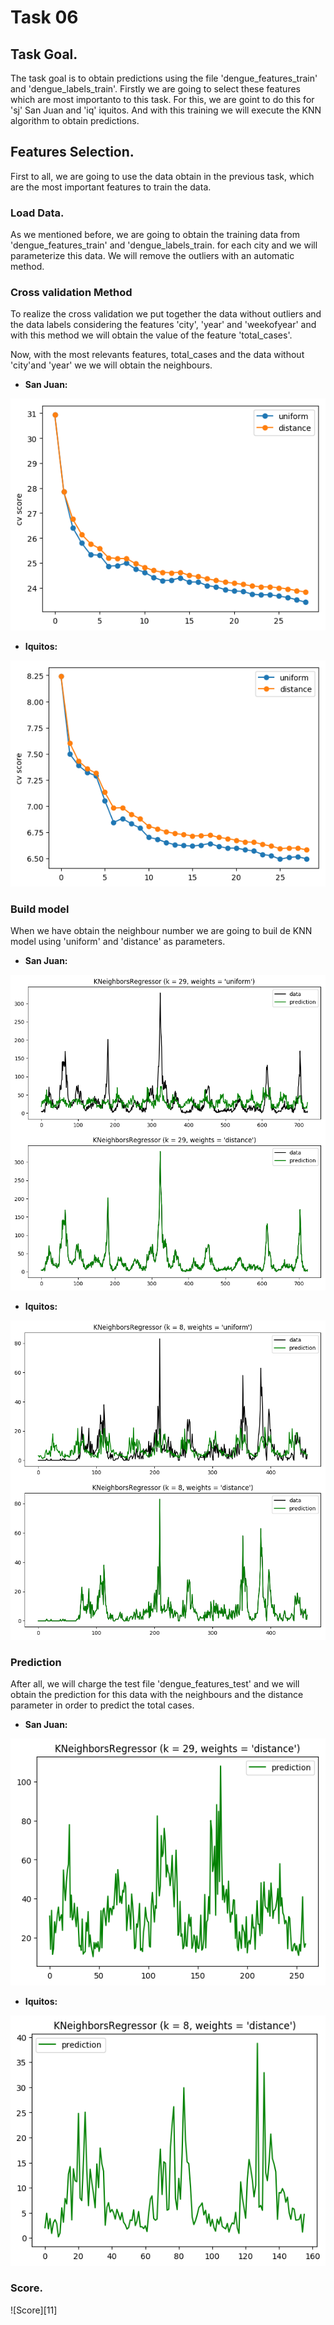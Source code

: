 # Task 06
    
## Task Goal.
The task goal is to obtain predictions using the file 'dengue_features_train' and 'dengue_labels_train'. Firstly we are going to select these features which are most importanto to this task. For this, we are goint to do this for 'sj' San Juan and 'iq' iquitos. And with this training we will execute the KNN algorithm to obtain predictions.

## Features Selection.
First to all, we are going to use the data obtain in the previous task, which are the most important features to train the data.


### Load Data.
As we mentioned before, we are going to obtain the training data from 'dengue_features_train' and 'dengue_labels_train. for each city and we will parameterize this data. We will remove the outliers with an automatic method.

### Cross validation Method
To realize the cross validation we put together the data without outliers and the data labels considering the features 'city', 'year' and 'weekofyear' and with this method we will obtain the value of the feature 'total_cases'.

Now, with the most relevants features, total_cases and the data without 'city'and 'year' we we will obtain the neighbours.

* __San Juan:__

![sj_cross][1]


* __Iquitos:__

![iquitos_cross][2]

### Build model

When we have obtain the neighbour number we are going to buil de KNN model using 'uniform' and 'distance' as parameters.

* __San Juan:__

![sj_training][3] 

* __Iquitos:__

![iquitos_training][4]


### Prediction
After all, we will charge the test file 'dengue_features_test' and we will obtain the prediction for this data with the neighbours and the distance parameter in order to predict the total cases.

* __San Juan:__

![SanJuan_prediction][5]

* __Iquitos:__

![Iquitos_prediction][6]


### Score.

![Score][11]



[1]:https://github.com/grego1201/MACHINE-LEARNING-TECHNIQUES/blob/master/task_06/images/SanJuan_cv.png
[2]:https://github.com/grego1201/MACHINE-LEARNING-TECHNIQUES/blob/master/task_06/images/Iquitos_cv.png
[3]:https://github.com/grego1201/MACHINE-LEARNING-TECHNIQUES/blob/master/task_06/images/SanJuan_training.png
[4]:https://github.com/grego1201/MACHINE-LEARNING-TECHNIQUES/blob/master/task_06/images/Iquitos_training.png
[5]:https://github.com/grego1201/MACHINE-LEARNING-TECHNIQUES/blob/master/task_06/images/SanJuan_prediction.png
[6]:https://github.com/grego1201/MACHINE-LEARNING-TECHNIQUES/blob/master/task_06/images/Iquitos_prediction.png
[7]:https://github.com/grego1201/MACHINE-LEARNING-TECHNIQUES/blob/master/task_06/images/scores.png
